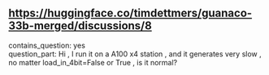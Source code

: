 ## https://huggingface.co/timdettmers/guanaco-33b-merged/discussions/8

contains_question: yes  
question_part: Hi , I run it on a A100 x4 station , and it generates very slow , no matter  load_in_4bit=False or True , is it normal?